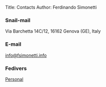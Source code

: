 Title: Contacts
Author: Ferdinando Simonetti

### Snail-mail

Via Barchetta 14C/12, 16162 Genova (GE), Italy

### E-mail

[info@fsimonetti.info](mailto:info@fsimonetti.info)

### Fedivers

<div name=mastodon-personal>
<a rel="me" href="https://misskey.social/@rimmon1971">Personal</a>
</div>
